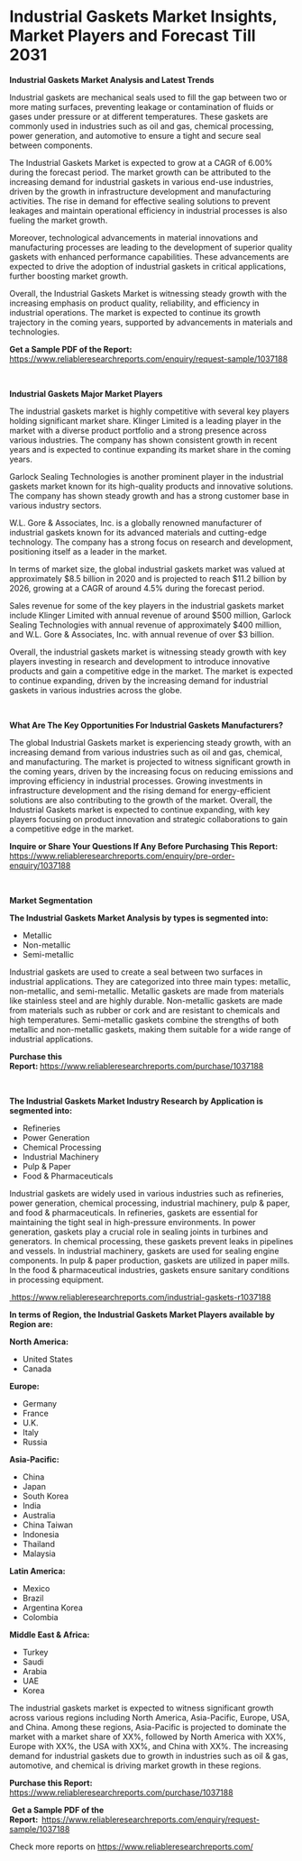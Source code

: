 <p><h1>Industrial Gaskets Market Insights, Market Players and Forecast Till 2031</h1></p><p><strong>Industrial Gaskets Market Analysis and Latest Trends</strong></p>
<p><p>Industrial gaskets are mechanical seals used to fill the gap between two or more mating surfaces, preventing leakage or contamination of fluids or gases under pressure or at different temperatures. These gaskets are commonly used in industries such as oil and gas, chemical processing, power generation, and automotive to ensure a tight and secure seal between components.</p><p>The Industrial Gaskets Market is expected to grow at a CAGR of 6.00% during the forecast period. The market growth can be attributed to the increasing demand for industrial gaskets in various end-use industries, driven by the growth in infrastructure development and manufacturing activities. The rise in demand for effective sealing solutions to prevent leakages and maintain operational efficiency in industrial processes is also fueling the market growth.</p><p>Moreover, technological advancements in material innovations and manufacturing processes are leading to the development of superior quality gaskets with enhanced performance capabilities. These advancements are expected to drive the adoption of industrial gaskets in critical applications, further boosting market growth.</p><p>Overall, the Industrial Gaskets Market is witnessing steady growth with the increasing emphasis on product quality, reliability, and efficiency in industrial operations. The market is expected to continue its growth trajectory in the coming years, supported by advancements in materials and technologies.</p></p>
<p><strong>Get a Sample PDF of the Report:&nbsp;</strong> <a href="https://www.reliableresearchreports.com/enquiry/request-sample/1037188">https://www.reliableresearchreports.com/enquiry/request-sample/1037188</a></p>
<p>&nbsp;</p>
<p><strong>Industrial Gaskets Major Market Players</strong></p>
<p><p>The industrial gaskets market is highly competitive with several key players holding significant market share. Klinger Limited is a leading player in the market with a diverse product portfolio and a strong presence across various industries. The company has shown consistent growth in recent years and is expected to continue expanding its market share in the coming years.</p><p>Garlock Sealing Technologies is another prominent player in the industrial gaskets market known for its high-quality products and innovative solutions. The company has shown steady growth and has a strong customer base in various industry sectors.</p><p>W.L. Gore & Associates, Inc. is a globally renowned manufacturer of industrial gaskets known for its advanced materials and cutting-edge technology. The company has a strong focus on research and development, positioning itself as a leader in the market.</p><p>In terms of market size, the global industrial gaskets market was valued at approximately $8.5 billion in 2020 and is projected to reach $11.2 billion by 2026, growing at a CAGR of around 4.5% during the forecast period.</p><p>Sales revenue for some of the key players in the industrial gaskets market include Klinger Limited with annual revenue of around $500 million, Garlock Sealing Technologies with annual revenue of approximately $400 million, and W.L. Gore & Associates, Inc. with annual revenue of over $3 billion.</p><p>Overall, the industrial gaskets market is witnessing steady growth with key players investing in research and development to introduce innovative products and gain a competitive edge in the market. The market is expected to continue expanding, driven by the increasing demand for industrial gaskets in various industries across the globe.</p></p>
<p>&nbsp;</p>
<p><strong>What Are The Key Opportunities For Industrial Gaskets Manufacturers?</strong></p>
<p><p>The global Industrial Gaskets market is experiencing steady growth, with an increasing demand from various industries such as oil and gas, chemical, and manufacturing. The market is projected to witness significant growth in the coming years, driven by the increasing focus on reducing emissions and improving efficiency in industrial processes. Growing investments in infrastructure development and the rising demand for energy-efficient solutions are also contributing to the growth of the market. Overall, the Industrial Gaskets market is expected to continue expanding, with key players focusing on product innovation and strategic collaborations to gain a competitive edge in the market.</p></p>
<p><strong>Inquire or Share Your Questions If Any Before Purchasing This Report:</strong> <a href="https://www.reliableresearchreports.com/enquiry/pre-order-enquiry/1037188">https://www.reliableresearchreports.com/enquiry/pre-order-enquiry/1037188</a></p>
<p>&nbsp;</p>
<p><strong>Market Segmentation</strong></p>
<p><strong>The Industrial Gaskets Market Analysis by types is segmented into:</strong></p>
<p><ul><li>Metallic</li><li>Non-metallic</li><li>Semi-metallic</li></ul></p>
<p><p>Industrial gaskets are used to create a seal between two surfaces in industrial applications. They are categorized into three main types: metallic, non-metallic, and semi-metallic. Metallic gaskets are made from materials like stainless steel and are highly durable. Non-metallic gaskets are made from materials such as rubber or cork and are resistant to chemicals and high temperatures. Semi-metallic gaskets combine the strengths of both metallic and non-metallic gaskets, making them suitable for a wide range of industrial applications.</p></p>
<p><strong>Purchase this Report:&nbsp;</strong><a href="https://www.reliableresearchreports.com/purchase/1037188">https://www.reliableresearchreports.com/purchase/1037188</a></p>
<p>&nbsp;</p>
<p><strong>The Industrial Gaskets Market Industry Research by Application is segmented into:</strong></p>
<p><ul><li>Refineries</li><li>Power Generation</li><li>Chemical Processing</li><li>Industrial Machinery</li><li>Pulp & Paper</li><li>Food & Pharmaceuticals</li></ul></p>
<p><p>Industrial gaskets are widely used in various industries such as refineries, power generation, chemical processing, industrial machinery, pulp & paper, and food & pharmaceuticals. In refineries, gaskets are essential for maintaining the tight seal in high-pressure environments. In power generation, gaskets play a crucial role in sealing joints in turbines and generators. In chemical processing, these gaskets prevent leaks in pipelines and vessels. In industrial machinery, gaskets are used for sealing engine components. In pulp & paper production, gaskets are utilized in paper mills. In the food & pharmaceutical industries, gaskets ensure sanitary conditions in processing equipment.</p></p>
<p><a href="https://www.reliableresearchreports.com/industrial-gaskets-r1037188">&nbsp;https://www.reliableresearchreports.com/industrial-gaskets-r1037188</a></p>
<p><strong>In terms of Region, the Industrial Gaskets Market Players available by Region are:</strong></p>
<p>
    <p> <strong> North America: </strong>
        <ul>
            <li>United States</li>
            <li>Canada</li>
        </ul>
        </p> 
    <p> <strong> Europe: </strong>
        <ul>
            <li>Germany</li>
            <li>France</li>
            <li>U.K.</li>
            <li>Italy</li>
            <li>Russia</li>
        </ul>
        </p> 
    <p> <strong> Asia-Pacific: </strong>
        <ul>
            <li>China</li>
            <li>Japan</li>
            <li>South Korea</li>
            <li>India</li>
            <li>Australia</li>
            <li>China Taiwan</li>
            <li>Indonesia</li>
            <li>Thailand</li>
            <li>Malaysia</li>
        </ul>
        </p> 
    <p> <strong> Latin America: </strong>
        <ul>
            <li>Mexico</li>
            <li>Brazil</li>
            <li>Argentina Korea</li>
            <li>Colombia</li>
        </ul>
        </p> 
    <p> <strong> Middle East & Africa: </strong>
        <ul>
            <li>Turkey</li>
            <li>Saudi</li>
            <li>Arabia</li>
            <li>UAE</li>
            <li>Korea</li>
        </ul>
    </p>
    </p>
<p><p>The industrial gaskets market is expected to witness significant growth across various regions including North America, Asia-Pacific, Europe, USA, and China. Among these regions, Asia-Pacific is projected to dominate the market with a market share of XX%, followed by North America with XX%, Europe with XX%, the USA with XX%, and China with XX%. The increasing demand for industrial gaskets due to growth in industries such as oil & gas, automotive, and chemical is driving market growth in these regions.</p></p>
<p><strong>Purchase this Report: </strong><a href="https://www.reliableresearchreports.com/purchase/1037188">https://www.reliableresearchreports.com/purchase/1037188</a></p>
<p>&nbsp;<strong>Get a Sample PDF of the Report:&nbsp;&nbsp;</strong><a href="https://www.reliableresearchreports.com/enquiry/request-sample/1037188">https://www.reliableresearchreports.com/enquiry/request-sample/1037188</a></p>
<p><strong></strong></p>
<p>Check more reports on <a href="https://www.reliableresearchreports.com/">https://www.reliableresearchreports.com/</a></p>
